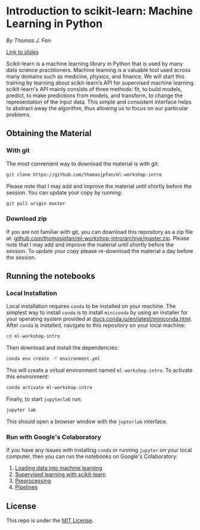 # Introduction to scikit-learn: Machine Learning in Python

*By Thomas J. Fan*

[Link to slides](https://thomasjpfan.github.io/ml-workshop-intro/)

Scikit-learn is a machine learning library in Python that is used by many data science practitioners. Machine learning is a valuable tool used across many domains such as medicine, physics, and finance. We will start this training by learning about scikit-learn’s API for supervised machine learning. scikit-learn's API mainly consists of three methods: fit, to build models, predict, to make predictions from models, and transform, to change the representation of the input data. This simple and consistent interface helps to abstract away the algorithm, thus allowing us to focus on our particular problems.

## Obtaining the Material

### With git

The most convenient way to download the material is with git:

```bash
git clone https://github.com/thomasjpfan/ml-workshop-intro
```

Please note that I may add and improve the material until shortly before the session. You can update your copy by running:

```bash
git pull origin master
```

### Download zip

If you are not familiar with git, you can download this repository as a zip file at: [github.com/thomasjpfan/ml-workshop-intro/archive/master.zip](https://github.com/thomasjpfan/ml-workshop-intro/archive/master.zip). Please note that I may add and improve the material until shortly before the session. To update your copy please re-download the material a day before the session.

## Running the notebooks

### Local Installation

Local installation requires `conda` to be installed on your machine. The simplest way to install `conda` is to install `miniconda` by using an installer for your operating system provided at [docs.conda.io/en/latest/miniconda.html](https://docs.conda.io/en/latest/miniconda.html). After `conda` is installed, navigate to this repository on your local machine:

```bash
cd ml-workshop-intro
```

Then download and install the dependencies:

```bash
conda env create -f environment.yml
```

This will create a virtual environment named `ml-workshop-intro`. To activate this environment:

```bash
conda activate ml-workshop-intro
```

Finally, to start `jupyterlab` run:

```bash
jupyter lab
```

This should open a browser window with the `jupterlab` interface.

### Run with Google's Colaboratory

If you have any issues with installing `conda` or running `jupyter` on your local computer, then you can run the notebooks on Google's Colaboratory:

1. [Loading data into machine learning](https://colab.research.google.com/github/thomasjpfan/ml-workshop-intro/blob/master/notebooks/01-loading-data.ipynb)
2. [Supervised learning with scikit-learn](https://colab.research.google.com/github/thomasjpfan/ml-workshop-intro/blob/master/notebooks/02-supervised-learning.ipynb)
3. [Preprocessing](https://colab.research.google.com/github/thomasjpfan/ml-workshop-intro/blob/master/notebooks/03-preprocessing.ipynb)
4. [Pipelines](https://colab.research.google.com/github/thomasjpfan/ml-workshop-intro/blob/master/notebooks/04-pipelines.ipynb)


## License

This repo is under the [MIT License](LICENSE).
